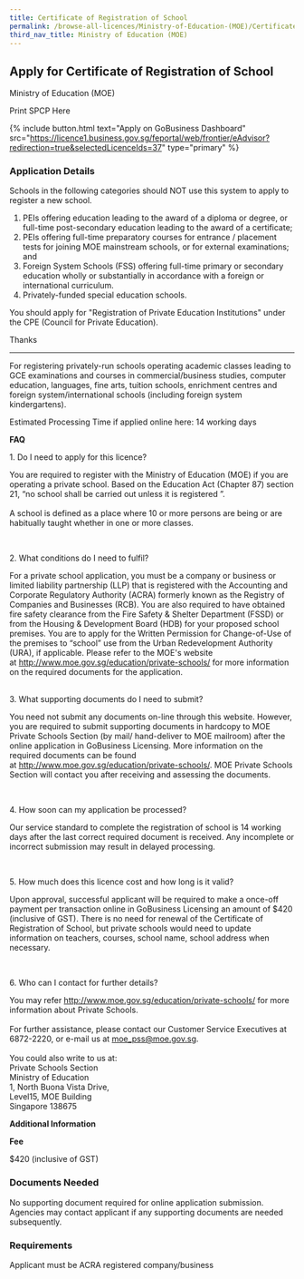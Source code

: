 ```yaml
---
title: Certificate of Registration of School
permalink: /browse-all-licences/Ministry-of-Education-(MOE)/Certificate-of-Registration-of-School
third_nav_title: Ministry of Education (MOE)
---
```


## Apply for Certificate of Registration of School

Ministry of Education (MOE)

Print SPCP Here


{% include button.html text="Apply on GoBusiness Dashboard" src="https://licence1.business.gov.sg/feportal/web/frontier/eAdvisor?redirection=true&selectedLicenceIds=37" type="primary" %}

### Application Details

<p>Schools in the following categories should NOT use this system to apply to register a new school.</p>
<ol>
<li>PEIs offering education leading to the award of a diploma or degree, or full-time post-secondary education leading to the award of a certificate;</li>
<li>PEIs offering full-time preparatory courses for entrance / placement tests for joining MOE mainstream schools, or for external examinations; and</li>
<li>Foreign System Schools (FSS) offering full-time primary or secondary education wholly or substantially in accordance with a foreign or international curriculum.</li>
<li>Privately-funded special education schools.</li>
</ol>
<p>You should apply for "Registration of Private Education Institutions" under the CPE (Council for Private Education).</p>
<p>Thanks</p>
<hr />
<p>For registering privately-run schools operating academic classes leading to GCE examinations and courses in commercial/business studies, computer education, languages, fine arts, tuition schools, enrichment centres and foreign system/international schools (including foreign system kindergartens).</p>
<p>Estimated Processing Time if applied online here: 14 working days</p>
<p><strong>FAQ</strong></p>
<p>1. Do I need to apply for this licence?</p>
<p>You are required to register with the Ministry of Education (MOE) if you are operating a private school. Based on the Education Act (Chapter 87) section 21, &ldquo;no school shall be carried out unless it is registered &rdquo;.<br /><br />A school is defined as a place where 10 or more persons are being or are habitually taught whether in one or more classes.</p>
<p>&nbsp;</p>
<p>2. What conditions do I need to fulfil?</p>
<p>For a private school application, you must be a company or business or limited liability partnership (LLP) that is registered with the Accounting and Corporate Regulatory Authority (ACRA) formerly known as the Registry of Companies and Businesses (RCB). You are also required to have obtained fire safety clearance from the Fire Safety &amp; Shelter Department (FSSD) or from the Housing &amp; Development Board (HDB) for your proposed school premises. You are to apply for the Written Permission for Change-of-Use of the premises to &ldquo;school&rdquo; use from the Urban Redevelopment Authority (URA), if applicable. Please refer to the MOE's website at&nbsp;<a href="http://www.moe.gov.sg/education/private-schools/" target="_blank" rel="noopener">http://www.moe.gov.sg/education/private-schools/</a>&nbsp;for more information on the required documents for the application.</p>
<p><br />3. What supporting documents do I need to submit?</p>
<p>You&nbsp;need not&nbsp;submit any documents on-line through this website. However, you are required to submit supporting documents in hardcopy to MOE Private Schools Section (by mail/ hand-deliver to MOE mailroom) after the online application in GoBusiness Licensing. More information on the required documents can be found at&nbsp;<a href="http://www.moe.gov.sg/education/private-schools/" target="_blank" rel="noopener">http://www.moe.gov.sg/education/private-schools/</a>. MOE Private Schools Section will contact you after receiving and assessing the documents.</p>
<p>&nbsp;</p>
<p>4. How soon can my application be processed?</p>
<p>Our service standard to complete the registration of school is 14 working days after the last correct required document is received. Any incomplete or incorrect submission may result in delayed processing.</p>
<p>&nbsp;</p>
<p>5. How much does this licence cost and how long is it valid?</p>
<p>Upon approval, successful applicant will be required to make a once-off payment per transaction online in GoBusiness Licensing an amount of $420 (inclusive of GST). There is no need for renewal of the Certificate of Registration of School, but private schools would need to update information on teachers, courses, school name, school address when necessary.</p>
<p>&nbsp;</p>
<p>6. Who can I contact for further details?</p>
<p>You may refer&nbsp;<a href="http://www.moe.gov.sg/education/private-schools/" target="_blank" rel="noopener">http://www.moe.gov.sg/education/private-schools/</a>&nbsp;for more information about Private Schools.<br /><br />For further assistance, please contact our Customer Service Executives at 6872-2220, or e-mail us at&nbsp;<a href="mailto:moe_pss@moe.gov.sg">moe_pss@moe.gov.sg</a>.<br /><br />You could also write to us at:<br />Private Schools Section<br />Ministry of Education<br />1, North Buona Vista Drive,<br />Level15, MOE Building<br />Singapore 138675</p>

**Additional Information**

<p><strong>Fee</strong></p>
<p>$420 (inclusive of GST)</p>

### Documents Needed

No supporting document required for online application submission. Agencies may contact applicant if any supporting documents are needed subsequently.

### Requirements

Applicant must be ACRA registered company/business

